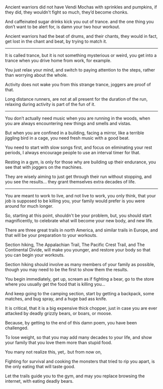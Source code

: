 Ancient warriors did not have Vendi Mochas with sprinkles and pumpkins,
if they did, they wouldn't fight so much, they’d become chonks.

And caffeinated sugar drinks kick you out of trance.
and the one thing you don’t want to be alert for, is damn your two hour workout.

Ancient warriors had the beat of drums, and their chants,
they would in fact, get lost in the chant and beat, by trying to match it.

---

It is called trance, but it is not something mysterious or weird,
you get into a trance when you drive home from work, for example.

You just relax your mind, and switch to paying attention to the steps,
rather than worrying about the whole.

Activity does not wake you from this strange trance,
joggers are proof of that.

Long distance runners, are not at all present for the duration of the run,
relaxing during activity is part of the fun of it.

---

You don’t actually need music when you are running in the woods,
when you are always encountering new things and smells and vistas.

But when you are confined in a building, facing a mirror,
like a terrible jiggling bird in a cage, you need fresh music with a good beat.

You need to start with slow songs first, and focus on eliminating your rest periods,
I always encourage people to use an interval timer for that.

Resting in a gym, is only for those why are building up their endurance,
you see that with joggers on the machines.

They are wisely aiming to just get through their run without stopping,
and you see the results... they grant themselves extra decades of life.

---

You are meant to work to live, and not live to work, you only think,
that your job is supposed to be killing you, your family would prefer is you were around for much longer.

So, starting at this point, shouldn't be your problem, but, you should start magnificently,
to celebrate what will become your new body, and new life.

There are three great trails in north America, and similar trails in Europe,
and that will be your preparation to your workouts.

Section hiking, The Appalachian Trail, The Pacific Crest Trail, and The Continental Divide,
will make you younger, and restore your body so that you can begin your workouts.

Section hiking should involve as many members of your family as possible,
though you may need to be the first to show them the results.

You begin immediately, get up, scream as if fighting a bear,
go to the store where you usually get the food that is killing you...

And keep going to the camping section, start by getting a backpack,
some matches, and bug spray, and a huge bad ass knife.

It is critical, that it is a big expensive thick chopper,
just in case you are ever attacked by deadly grizzly bears, or boars, or moose.

Because, by getting to the end of this damn poem,
you have been challenged.

To lose weight, so that you may add many decades to your life,
and show your family that you love them more than stupid food.

You many not realize this, yet,.
but from now on,

Fighting for survival and cooking the monsters that tried to rip you apart,
is the only eating that will taste good.

Let the trails guide you to the gym,
and may you replace browsing the internet, with eating deadly bears.
